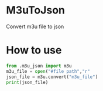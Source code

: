 # M3uToJson
Convert m3u file to json

# How to use

```python
from .m3u_json import m3u
m3u_file = open("#file path","r"
json_file = m3u.convert("m3u_file")
print(json_file)
```
